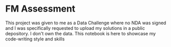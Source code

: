 # FM Assessment

This project was given to me as a Data Challenge where no NDA was signed and I was specifically requested to upload my solutions in a public depository.
I don't own the data. This notebook is here to showcase my code-writing style and skills
